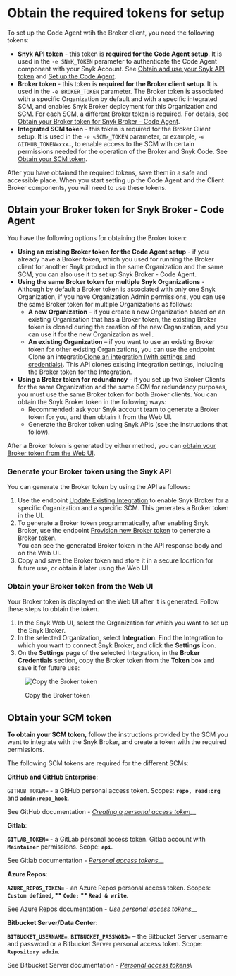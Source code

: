 # Obtain the required tokens for setup

To set up the Code Agent wtih the Broker client, you need the following tokens:

* **Snyk API token** - this token is **required for the Code Agent setup**. It is used in the `-e SNYK_TOKEN` parameter to authenticate the Code Agent component with your Snyk Account. See [Obtain and use your Snyk API token](../../../../getting-started/#obtain-and-use-your-snyk-api-token) and [Set up the Code Agent](set-up-the-code-agent.md).
* **Broker token** - this token is **required for the Broker client setup**. It is used in the `-e BROKER_TOKEN` parameter. The Broker token is associated with a specific Organization by default and with a specific integrated SCM, and enables Snyk Broker deployment for this Organization and SCM. For each SCM, a different Broker token is required. For details, see [Obtain your Broker token for Snyk Broker - Code Agent](obtain-the-required-tokens-for-setup.md#obtain-your-broker-token-for-snyk-broker-code-agent).
* **Integrated SCM token** - this token is required for the Broker Client setup. It is used in the `-e <SCM>_TOKEN` parameter, or example, `-e GITHUB_TOKEN=xxx…`, to enable access to the SCM with certain permissions needed for the operation of the Broker and Snyk Code. See [Obtain your SCM token](obtain-the-required-tokens-for-setup.md#obtain-your-scm-token).

After you have obtained the required tokens, save them in a safe and accessible place. When you start setting up the Code Agent and the Client Broker components, you will need to use these tokens.

## Obtain your Broker token for Snyk Broker - Code Agent

You have the following options for obtaining the Broker token:

* **Using an existing Broker token for the Code Agent setup** - if you already have a Broker token, which you used for running the Broker client for another Snyk product in the same Organization and the same SCM, you can also use it to set up Snyk Broker - Code Agent.
* **Using the same Broker token for multiple Snyk Organizations** -\
  Although by default a Broker token is associated with only one Snyk Organization, if you have Organization Admin permissions, you can use the same Broker token for multiple Organizations as follows:
  * **A new Organization** - if you create a new Organization based on an existing Organization that has a Broker token, the existing Broker token is cloned during the creation of the new Organization, and you can use it for the new Organization as well.
  * **An existing Organization** – if you want to use an existing Broker token for other existing Organizations, you can use the endpoint Clone an integratio[Clone an integration (with settings and credentials)](../../../../snyk-api/reference/integrations-v1.md#org-orgid-integrations-integrationid-clone). This API clones existing integration settings, including the Broker token for the Integration.
* **Using a Broker token for redundancy** - if you set up two Broker Clients for the same Organization and the same SCM for redundancy purposes, you must use the same Broker token for both Broker clients. You can obtain the Snyk Broker token in the following ways:
  * Recommended: ask your Snyk account team to generate a Broker token for you, and then obtain it from the Web UI.
  * Generate the Broker token using Snyk APIs (see the instructions that follow).

After a Broker token is generated by either method, you can [obtain your Broker token from the Web UI](obtain-the-required-tokens-for-setup.md#obtain-your-broker-token-from-the-web-ui).

### **Generate your Broker token using the Snyk API**

You can generate the Broker token by using the API as follows:

1. Use the endpoint [Update Existing Integration](../../../../snyk-api/reference/integrations-v1.md#org-orgid-integrations-type) to enable Snyk Broker for a specific Organization and a specific SCM. This generates a Broker token in the UI.
2. To generate a Broker token programmatically, after enabling Snyk Broker, use the endpoint [Provision new Broker token](../../../../snyk-api/reference/integrations-v1.md#org-orgid-integrations-integrationid-authentication-provision-token) to generate a Broker token.\
   You can see the generated Broker token in the API response body and on the Web UI.
3. Copy and save the Broker token and store it in a secure location for future use, or obtain it later using the Web UI.

### **Obtain your Broker token from the Web UI**

Your Broker token is displayed on the Web UI after it is generated. Follow these steps to obtain the token.

1. In the Snyk Web UI, select the Organization for which you want to set up the Snyk Broker.
2. In the selected Organization, select **Integration**. Find the Integration to which you want to connect Snyk Broker, and click the **Settings** icon.
3. On the **Settings** page of the selected Integration, in the **Broker Credentials** section, copy the Broker token from the **Token** box and save it for future use:

<figure><img src="../../../../.gitbook/assets/Snyk Broker - Broker Token - box.png" alt="Copy the Broker token"><figcaption><p>Copy the Broker token</p></figcaption></figure>

## Obtain your SCM token

**To obtain your SCM token,** follow the instructions provided by the SCM you want to integrate with the Snyk Broker, and create a token with the required permissions.

The following SCM tokens are required for the different SCMs:

**GitHub and GitHub Enterprise**:

`GITHUB_TOKEN=` - a GitHub personal access token. Scopes: **`repo, read:org`** and **`admin:repo_hook`**.

See GitHub documentation - [_Creating a personal access token_](https://docs.github.com/en/authentication/keeping-your-account-and-data-secure/creating-a-personal-access-token)\_\_

**Gitlab**:

**`GITLAB_TOKEN=`** - a GitLab personal access token. Gitlab account with **`Maintainer`** permissions. Scope: **`api`**.

See Gitlab documentation - [_Personal access tokens_](https://docs.gitlab.com/ee/user/profile/personal\_access\_tokens.html)\_\_

**Azure Repos**:

**`AZURE_REPOS_TOKEN=`** - an Azure Repos personal access token. Scopes: **`Custom defined`, \*\* `Code:` \*\* `Read & write`**_._

See Azure Repos documentation - [_Use personal access tokens_](https://docs.microsoft.com/en-us/azure/devops/organizations/accounts/use-personal-access-tokens-to-authenticate?view=azure-devops\&tabs=Windows)\_\_

**Bitbucket Server/Data Center**:

**`BITBUCKET_USERNAME=`**, **`BITBUCKET_PASSWORD=`** – the Bitbucket Server username and password or a Bitbucket Server personal access token. Scope: **`Repository admin`**.

See Bitbucket Server documentation - [_Personal access tokens_](https://confluence.atlassian.com/bitbucketserver/http-access-tokens-939515499.html)\\

